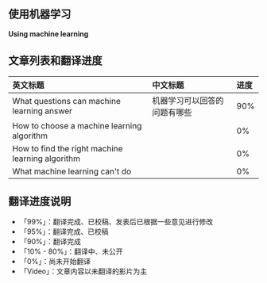 ## 使用机器学习

**Using machine learning**

## 文章列表和翻译进度

| 英文标题 | 中文标题 | 进度 |
| :--- | :--- | :--- |
| What questions can machine learning answer | 机器学习可以回答的问题有哪些 | 90% |
| How to choose a machine learning algorithm |  | 0% |
| How to find the right machine learning algorithm |  | 0% |
| What machine learning can't do |  | 0% |

## 翻译进度说明

* 「99%」：翻译完成、已校稿、发表后已根据一些意见进行修改
* 「95%」：翻译完成、已校稿
* 「90%」：翻译完成
* 「10% - 80%」：翻译中、未公开
* 「0%」：尚未开始翻译
* 「Video」：文章内容以未翻译的影片为主



